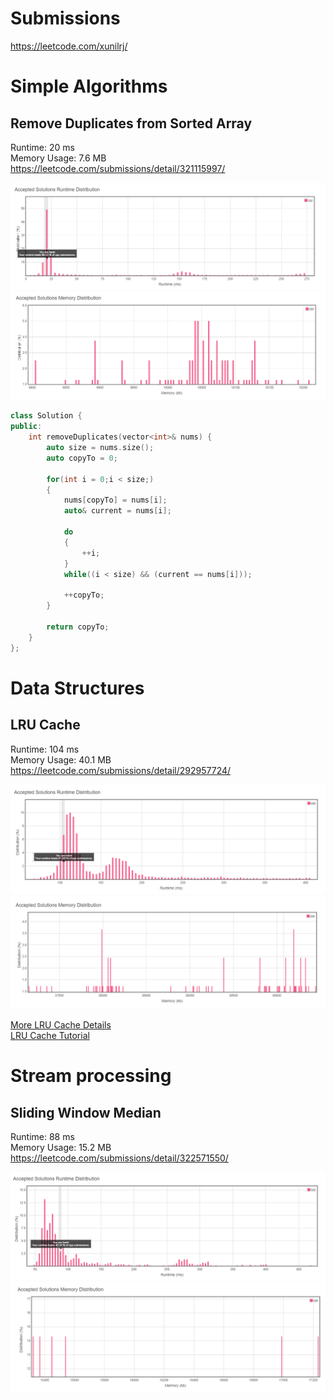 # Submissions

https://leetcode.com/xunilrj/

# Simple Algorithms

## Remove Duplicates from Sorted Array

Runtime: 20 ms  
Memory Usage: 7.6 MB  
https://leetcode.com/submissions/detail/321115997/  

![alt text](./RemoveDuplicatesFromSortedArray.cpu.png "Remove Duplicates from Sorted Array - CPU")
![alt text](./RemoveDuplicatesFromSortedArray.mem.png "Remove Duplicates from Sorted Array - Memory")

```c++
class Solution {
public:
    int removeDuplicates(vector<int>& nums) {
        auto size = nums.size();
        auto copyTo = 0;
        
        for(int i = 0;i < size;)
        {
            nums[copyTo] = nums[i];
            auto& current = nums[i];
     
            do
            {
                ++i;
            }
            while((i < size) && (current == nums[i]));
            
            ++copyTo;
        }
        
        return copyTo;
    }
};
```

# Data Structures

## LRU Cache

Runtime: 104 ms  
Memory Usage: 40.1 MB  
https://leetcode.com/submissions/detail/292957724/  

![alt text](./LRUCache.cpu.png "LRU Cache - CPU")  
![alt text](./LRUCache.mem.png "LRU Cache - Memory")  

[More LRU Cache Details](./146-lru-cache/Readme.md)  
[LRU Cache Tutorial](https://github.com/xunilrj/sandbox/blob/master/sources/cpp/lru/readme.md)  

# Stream processing

## Sliding Window Median

Runtime: 88 ms  
Memory Usage: 15.2 MB  
https://leetcode.com/submissions/detail/322571550/  

![alt text](./SlidingWindowMedian.cpu.png "Sliding Window Median - CPU")  
![alt text](./SlidingWindowMedian.mem.png "Sliding Window Median - Memory")  